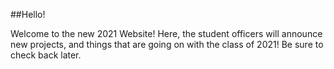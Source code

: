 ##Hello!

Welcome to the new 2021 Website! Here, the student officers will announce new projects, and things that are going on with the class of 2021! Be sure to check back later.

